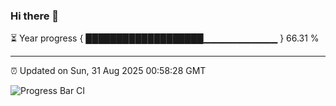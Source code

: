 ### Hi there 👋

⏳ Year progress { ███████████████████▁▁▁▁▁▁▁▁▁▁▁ } 66.31 %

---

⏰ Updated on Sun, 31 Aug 2025 00:58:28 GMT

![Progress Bar CI](https://github.com/Shyam-Makwana/GitHub-Actions-Demo/workflows/Progress%20Bar%20CI/badge.svg)
